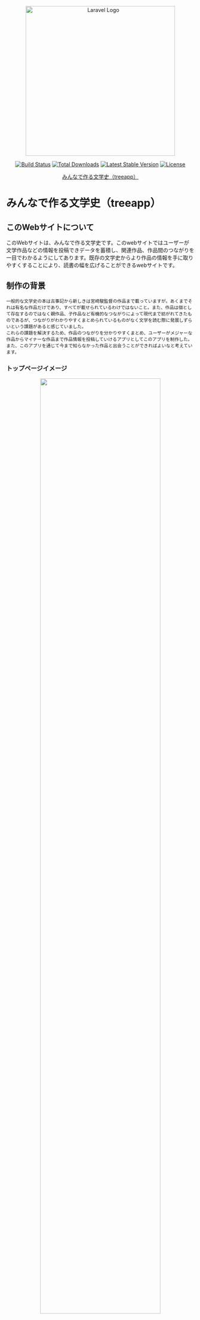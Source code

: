 <p align="center"><a href="https://laravel.com" target="_blank"><img src="https://github.com/Aoyagibeautifulsea/Treeapp/assets/135231033/126a6648-9b6c-40a7-afc6-733e28c32140" width="400" alt="Laravel Logo"></a></p>

<p align="center">
<a href="https://github.com/laravel/framework/actions"><img src="https://github.com/laravel/framework/workflows/tests/badge.svg" alt="Build Status"></a>
<a href="https://packagist.org/packages/laravel/framework"><img src="https://img.shields.io/packagist/dt/laravel/framework" alt="Total Downloads"></a>
<a href="https://packagist.org/packages/laravel/framework"><img src="https://img.shields.io/packagist/v/laravel/framework" alt="Latest Stable Version"></a>
<a href="https://packagist.org/packages/laravel/framework"><img src="https://img.shields.io/packagist/l/laravel/framework" alt="License"></a>
</p>
<p align="center"><a href="https://treeapp-5772a09752c9.herokuapp.com/">みんなで作る文学史（treeapp）</a></p>

# みんなで作る文学史（treeapp）

## このWebサイトについて

このWebサイトは、みんなで作る文学史です。このwebサイトではユーザーが文学作品などの情報を投稿できデータを蓄積し、関連作品、作品間のつながりを一目でわかるようにしてあります。既存の文学史からより作品の情報を手に取りやすくすることにより、読書の幅を広げることができるwebサイトです。

## 制作の背景

    一般的な文学史の本は古事記から新しきは宮崎駿監督の作品まで載っていますが。あくまでそれは有名な作品だけであり、すべてが載せられているわけではないこと。また、作品は個として存在するのではなく親作品、子作品など有機的なつながりによって現代まで紡がれてきたものであるが、つながりがわかりやすくまとめられているものがなく文学を読む際に発展しずらいという課題があると感じていました。
    これらの課題を解決するため、作品のつながりを分かりやすくまとめ、ユーザーがメジャーな作品からマイナーな作品まで作品情報を投稿していけるアプリとしてこのアプリを制作した。また、このアプリを通じて今まで知らなかった作品と出会うことができればよいなと考えています。

### トップページイメージ

<p align="center">
    <img src="https://github.com/Aoyagibeautifulsea/Treeapp/assets/135231033/b41a1618-68f7-4e7d-ad4b-432ddaf406fa" width="80%">
</p>

### このWebサイトの使い方

<p>このwebサイトの使い方はこちら（ https://treeapp-5772a09752c9.herokuapp.com/explanations/howtouse ）からご覧ください。</p>

 </br>

### 制作する上で工夫した点


##### ・ユーザーのニーズにこたえる様々な検索機能

<p>作品名で検索、作者名で検索、タグで検索、年代で検索を実装することで作品が探しやすいように工夫しました。特に年代で検索機能は起点となる年と終点となる年を入力して範囲検索ができるようにして、時代や期間ごとをまとめて表示できるようにしました。また、JavaScriptを使い、各検索画面を切り替えるようにしました。</p>

##### ・投稿の詳細画面にて投稿された作品と親作品、子作品のつながりが分かりやすくした点

<p>投稿（作品の内容）の上に親作品、下に子作品を配置することにより作品間のつながりを分かりやすくしました。
    また、親作品（子作品）として追加する作品を探すViewにおいてトップページ同様の検索システムを設け追加する作品に関しても探しやすくしました。</p>

<p>子作品の子作品を表示できるようにし、植物の根のように作品のつながりが視覚的に広がっていくようにして、より「treeapp」のサブタイトルにかなったものにしたいと考えているため今後改善していきたいと思います。</p>

##### ・Google API

<p>APIを用いたGoogleアカウントによるログインもできるようにしたことで、ユーザー登録の利便性を向上させました。</p>

##### ・豊富な関連作品の表示

<p>１つの投稿に対して、その投稿が持つタグごとの関連作品を表示させることにより、ユーザーが今まで知らなかった作品と出会いやすくなると考えています。</p>

##### ・トップページにてお気に入りに登録したタグを含む投稿の表示

<p>マイページにてユーザーがカテゴリ及びタグ一覧から自由に選び、お気に入りタグとして追加することによりトップページの画面で、選んだタグを含む作品が表示されるようになり、自分が好きなジャンルの作品を見つけやすいようにしています。</p>

##### ・読みたいリストの実装

<p>既存の著名アプリにおいていいね機能を後で見るために使うケースが自分を含め、自分の周辺において多い傾向がありました。なのでいいねとは別に読みたいリストを作ることで使い分けができるようにしました</p>

<p>これらの他にも、いいね機能や、自分の投稿の編集及び削除、編集後も投稿に対するコメントが保持される点なども工夫した点です。</p>

### 環境

 <p>・AWS</p>
 
 <p>・Laravel 9.52.10</p>
 
  </br>

### ER図

<img src="https://github.com/Aoyagibeautifulsea/Treeapp/assets/135231033/8b8e6e8f-4628-4932-9c5a-3443f9292a57">

</br>

### 制作者情報

<p>作成：青柳美海斗</p>
 <p>お問い合わせは（moekawakoyoi@gmail.com)にお願いいたします。</p>
 
</br>
